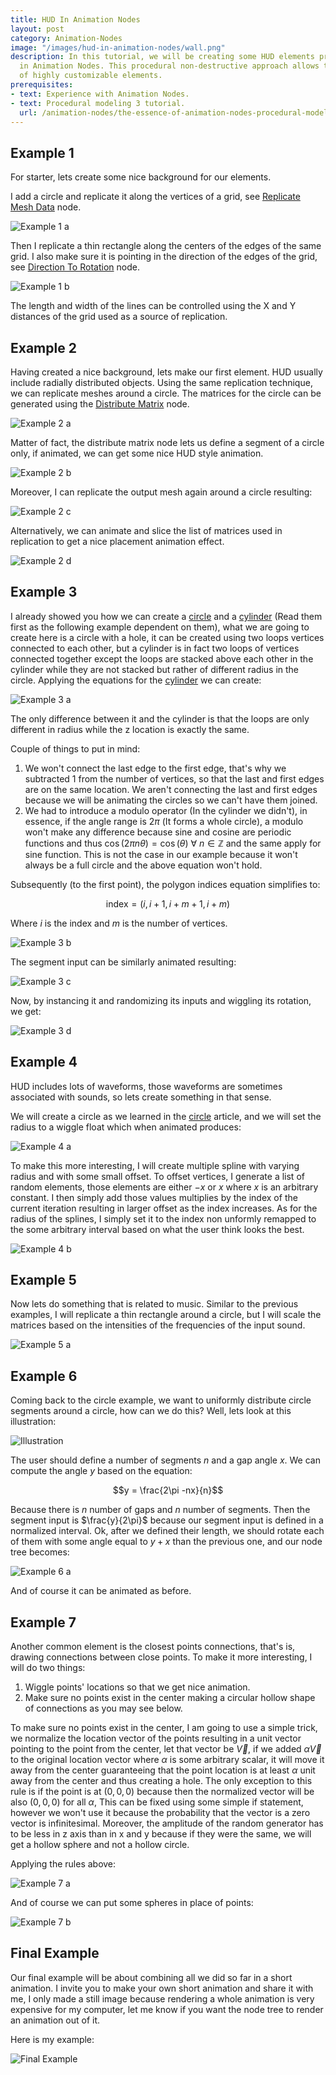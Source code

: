```yaml
---
title: HUD In Animation Nodes
layout: post
category: Animation-Nodes
image: "/images/hud-in-animation-nodes/wall.png"
description: In this tutorial, we will be creating some HUD elements procedurally
  in Animation Nodes. This procedural non-destructive approach allows the creation
  of highly customizable elements.
prerequisites:
- text: Experience with Animation Nodes.
- text: Procedural modeling 3 tutorial.
  url: /animation-nodes/the-essence-of-animation-nodes-procedural-modeling-3.html
---
```


## Example 1

For starter, lets create some nice background for our elements.

I add a circle and replicate it along the vertices of a grid, see [Replicate Mesh Data](http://animation-nodes-manual.readthedocs.io/en/an2/user_guide/nodes/mesh/replicate_mesh_data.html) node.

![Example 1 a](/images/hud-in-animation-nodes/example1a.png)

Then I replicate a thin rectangle along the centers of the edges of the same grid. I also make sure it is pointing in the direction of the edges of the grid, see [Direction To Rotation](http://animation-nodes-manual.readthedocs.io/en/an2/user_guide/nodes/rotation/direction_to_rotation.html) node.

![Example 1 b](/images/hud-in-animation-nodes/example1b.png)

The length and width of the lines can be controlled using the X and Y distances of the grid used as a source of replication.

## Example 2

Having created a nice background, lets make our first element. HUD usually include radially distributed objects. Using the same replication technique, we can replicate meshes around a circle. The matrices for the circle can be generated using the [Distribute Matrix](http://animation-nodes-manual.readthedocs.io/en/an2/user_guide/nodes/matrix/distribute_matrices.html) node.

![Example 2 a](/images/hud-in-animation-nodes/example2a.gif)

Matter of fact, the distribute matrix node lets us define a segment of a circle only, if animated, we can get some nice HUD style animation.

![Example 2 b](/images/hud-in-animation-nodes/example2b.gif)

Moreover, I can replicate the output mesh again around a circle resulting:

![Example 2 c](/images/hud-in-animation-nodes/example2c.gif)

Alternatively, we can animate and slice the list of matrices used in replication to get a nice placement animation effect.

![Example 2 d](/images/hud-in-animation-nodes/example2d.gif)

## Example 3

I already showed you how we can create a [circle](/animation-nodes/the-essence-of-animation-nodes-procedural-modeling-2.html) and a [cylinder](/animation-nodes/the-essence-of-animation-nodes-procedural-modeling-3.html) (Read them first as the following example dependent on them), what we are going to create here is a circle with a hole, it can be created using two loops vertices connected to each other, but a cylinder is in fact two loops of vertices connected together except the loops are stacked above each other in the cylinder while they are not stacked but rather of different radius in the circle. Applying the equations for the [cylinder](/animation-nodes/the-essence-of-animation-nodes-procedural-modeling-3.html) we can create:

![Example 3 a](/images/hud-in-animation-nodes/example3a.png)

The only difference between it and the cylinder is that the loops are only different in radius while the z location is exactly the same.

Couple of things to put in mind:

1. We won't connect the last edge to the first edge, that's why we subtracted 1 from the number of vertices, so that the last and first edges are on the same location. We aren't connecting the last and first edges because we will be animating the circles so we can't have them joined.
2. We had to introduce a modulo operator (In the cylinder we didn't), in essence, if the angle range is $2\pi$ (It forms a whole circle), a modulo won't make any difference because sine and cosine are periodic functions and thus $\cos{( 2\pi n \theta )}=\cos{(\theta)} \  \forall \  n \in \mathbb{Z}$ and the same apply for sine function. This is not the case in our example because it won't always be a full circle and the above equation won't hold.

Subsequently (to the first point), the polygon indices equation simplifies to:

$$
\text{index} = (i,i+1,i+m+1,i+m)
$$

Where $i$ is the index and $m$ is the number of vertices.

![Example 3 b](/images/hud-in-animation-nodes/example3b.png)

The segment input can be similarly animated resulting:

![Example 3 c](/images/hud-in-animation-nodes/example3c.gif)

Now, by instancing it and randomizing its inputs and wiggling its rotation, we get:

![Example 3 d](/images/hud-in-animation-nodes/example3d.gif)

## Example 4

HUD includes lots of waveforms, those waveforms are sometimes associated with sounds, so lets create something in that sense.

We will create a circle as we learned in the [circle](/animation-nodes/the-essence-of-animation-nodes-procedural-modeling-2.html) article, and we will set the radius to a wiggle float which when animated produces:

![Example 4 a](/images/hud-in-animation-nodes/example4a.gif)

To make this more interesting, I will create multiple spline with varying radius and with some small offset. To offset vertices, I generate a list of random elements, those elements are either $-x$ or $x$ where $x$ is an arbitrary constant. I then simply add those values multiplies by the index of the current iteration resulting in larger offset as the index increases. As for the radius of the splines, I simply set it to the index non unformly remapped to the some arbitrary interval based on what the user think looks the best.

![Example 4 b](/images/hud-in-animation-nodes/example4b.gif)

## Example 5

Now lets do something that is related to music. Similar to the previous examples, I will replicate a thin rectangle around a circle, but I will scale the matrices based on the intensities of the frequencies of the input sound.

![Example 5 a](/images/hud-in-animation-nodes/example5a.gif)

## Example 6

Coming back to the circle example, we want to uniformly distribute circle segments around a circle, how can we do this? Well, lets look at this illustration:

![Illustration](/images/hud-in-animation-nodes/illustration.svg)

The user should define a number of segments $n$ and a gap angle $x$. We can compute the angle $y$ based on the equation:

$$y = \frac{2\pi -nx}{n}$$

Because there is $n$ number of gaps and $n$ number of segments. Then the segment input is $\frac{y}{2\pi}$ because our segment input is defined in a normalized interval. Ok, after we defined their length, we should rotate each of them with some angle equal to $y+x$ than the previous one, and our node tree becomes:

![Example 6 a](/images/hud-in-animation-nodes/example6a.gif)

And of course it can be animated as before.

## Example 7

Another common element is the closest points connections, that's is, drawing connections between close points. To make it more interesting, I will do two things:

1. Wiggle points' locations so that we get nice animation.
2. Make sure no points exist in the center making a circular hollow shape of connections as you may see below.

To make sure no points exist in the center, I am going to use a simple trick, we normalize the location vector of the points resulting in a unit vector pointing to the point from the center, let that vector be $\vec{V}$, if we added $\alpha \vec{V}$ to the original location vector where $\alpha$ is some arbitrary scalar, it will move it away from the center guaranteeing that the point location is at least $\alpha$ unit away from the center and thus creating a hole. The only exception to this rule is if the point is at $(0,0,0)$ because then the normalized vector will be also  $(0,0,0)$ for all $\alpha$, This can be fixed using some simple if statement, however we won't use it because the probability that the vector is a zero vector is infinitesimal. Moreover, the amplitude of the random generator has to be less in z axis than in x and y because if they were the same, we will get a hollow sphere and not a hollow circle.

Applying the rules above:

![Example 7 a](/images/hud-in-animation-nodes/example7a.gif)

And of course we can put some spheres in place of points:

![Example 7 b](/images/hud-in-animation-nodes/example7b.png)

## Final Example

Our final example will be about combining all we did so far in a short animation. I invite you to make your own short animation and share it with me, I only made a still image because rendering a whole animation is very expensive for my computer, let me know if you want the node tree to render an animation out of it.

Here is my example:

![Final Example](/images/hud-in-animation-nodes/wall.png)